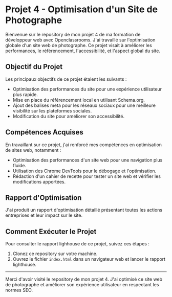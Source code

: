 # Projet 4 - Optimisation d'un Site de Photographe

Bienvenue sur le repository de mon projet 4 de ma formation de développeur web avec Openclassrooms. J'ai travaillé sur l'optimisation globale 
d'un site web de photographe.  Ce projet visait à améliorer les performances, le référencement, l'accessibilité, et l'aspect global du site.

## Objectif du Projet

Les principaux objectifs de ce projet étaient les suivants :

- Optimisation des performances du site pour une expérience utilisateur plus rapide.
- Mise en place du référencement local en utilisant Schema.org.
- Ajout des balises meta pour les réseaux sociaux pour une meilleure visibilité sur les plateformes sociales.
- Modification du site pour améliorer son accessibilité.

## Compétences Acquises

En travaillant sur ce projet, j'ai renforcé mes compétences en optimisation de sites web, notamment :

- Optimisation des performances d'un site web pour une navigation plus fluide.
- Utilisation des Chrome DevTools pour le débogage et l'optimisation.
- Rédaction d'un cahier de recette pour tester un site web et vérifier les modifications apportées.

## Rapport d'Optimisation

J'ai produit un rapport d'optimisation détaillé présentant toutes les actions entreprises et leur impact sur le site. 

## Comment Exécuter le Projet

Pour consulter le rapport lighhouse de ce projet, suivez ces étapes :

1. Clonez ce repository sur votre machine.
2. Ouvrez le fichier `index.html` dans un navigateur web et lancer le rapport lighthouse.

---

Merci d'avoir visité le repository de mon projet 4. J'ai optimisé ce site web de photographe et améliorer son expérience utilisateur en 
respectant les normes SEO. 

